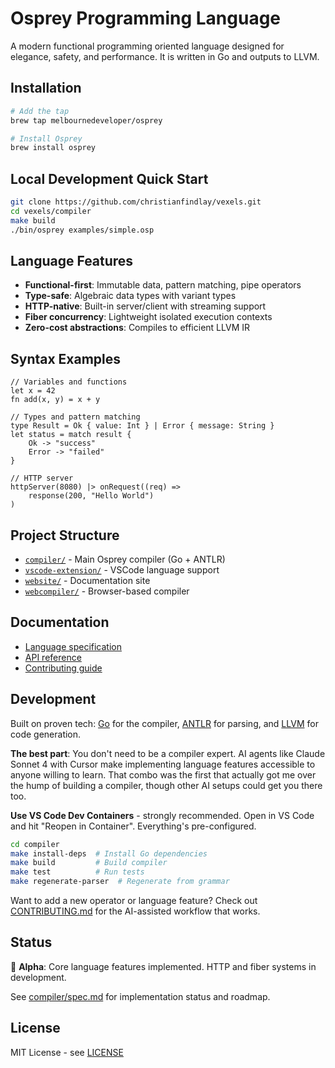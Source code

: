 # Osprey Programming Language

A modern functional programming oriented language designed for elegance, safety, and performance. It is written in Go and outputs to LLVM.

## Installation

```bash
# Add the tap
brew tap melbournedeveloper/osprey

# Install Osprey
brew install osprey
```

## Local Development Quick Start

```bash
git clone https://github.com/christianfindlay/vexels.git
cd vexels/compiler
make build
./bin/osprey examples/simple.osp
```

## Language Features

- **Functional-first**: Immutable data, pattern matching, pipe operators
- **Type-safe**: Algebraic data types with variant types
- **HTTP-native**: Built-in server/client with streaming support
- **Fiber concurrency**: Lightweight isolated execution contexts
- **Zero-cost abstractions**: Compiles to efficient LLVM IR

## Syntax Examples

```osprey
// Variables and functions
let x = 42
fn add(x, y) = x + y

// Types and pattern matching
type Result = Ok { value: Int } | Error { message: String }
let status = match result {
    Ok -> "success"
    Error -> "failed"
}

// HTTP server
httpServer(8080) |> onRequest((req) => 
    response(200, "Hello World")
)
```

## Project Structure

- [`compiler/`](compiler/) - Main Osprey compiler (Go + ANTLR)
- [`vscode-extension/`](vscode-extension/) - VSCode language support
- [`website/`](website/) - Documentation site
- [`webcompiler/`](webcompiler/) - Browser-based compiler

## Documentation

- [Language specification](compiler/spec.md)
- [API reference](website/src/docs/)
- [Contributing guide](CONTRIBUTING.md)

## Development

Built on proven tech: [Go](https://golang.org/) for the compiler, [ANTLR](https://www.antlr.org/) for parsing, and [LLVM](https://llvm.org/) for code generation.

**The best part**: You don't need to be a compiler expert. AI agents like Claude Sonnet 4 with Cursor make implementing language features accessible to anyone willing to learn. That combo was the first that actually got me over the hump of building a compiler, though other AI setups could get you there too.

**Use VS Code Dev Containers** - strongly recommended. Open in VS Code and hit "Reopen in Container". Everything's pre-configured.

```bash
cd compiler
make install-deps  # Install Go dependencies
make build         # Build compiler
make test          # Run tests
make regenerate-parser  # Regenerate from grammar
```

Want to add a new operator or language feature? Check out [CONTRIBUTING.md](CONTRIBUTING.md) for the AI-assisted workflow that works.

## Status

🚧 **Alpha**: Core language features implemented. HTTP and fiber systems in development.

See [compiler/spec.md](compiler/spec.md) for implementation status and roadmap.

## License

MIT License - see [LICENSE](LICENSE) 